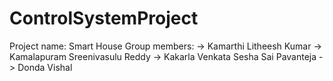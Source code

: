 # ControlSystemProject
Project name: Smart House  Group members: -> Kamarthi Litheesh Kumar -> Kamalapuram Sreenivasulu Reddy -> Kakarla Venkata Sesha Sai Pavanteja -> Donda Vishal
